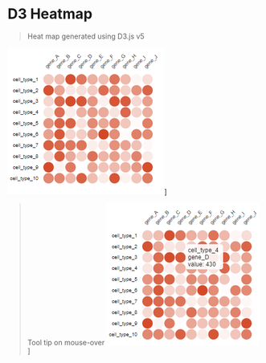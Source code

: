 # D3 Heatmap

> Heat map generated using D3.js v5

![Screenshot](https://raw.githubusercontent.com/brudnerm/d3heatmap/master/d3heatmap_v1.0.PNG)]

> Tool tip on mouse-over
![Tooltip Screenshot](https://raw.githubusercontent.com/brudnerm/d3heatmap/master/d3heatmap_v1.0_tooltip.PNG)]
